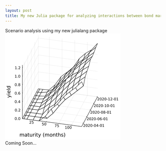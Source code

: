 ```yaml
---
layout: post
title: My new Julia package for analyzing interactions between bond markets and the macroeconomy
---
```


Scenario analysis using my new julialang package <br>
![yields](res_yield.png)<br>
Coming Soon...
